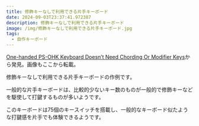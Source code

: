 ```yaml
---
title: 修飾キーなしで利用できる片手キーボード
date: 2024-09-03T23:37:41.972387
description: 修飾キーなしで利用できる片手キーボード
image: /img/修飾キーなしで利用できる片手キーボード.jpg
tags:
  - 自作キーボード
---
```

[One-handed PS-OHK Keyboard Doesn’t Need Chording Or Modifier Keys](https://hackaday.com/2024/06/24/one-handed-ps-ohk-keyboard-doesnt-need-chording-or-modifier-keys/)から発見。画像もここから転載。

修飾キーなしで利用できる片手キーボードの作例です。

一般的な片手キーボードは、比較的少ないキー数のものが一般的で修飾キーなどを駆使して打鍵するものが多いようです。

このキーボードは75個のキースイッチを搭載し、一般的なキーボード似たような打鍵感を片手でも体験できるようです。




